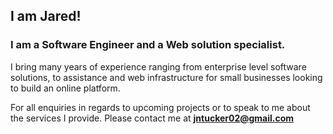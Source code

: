 ## I am Jared! 
### I am a Software Engineer and a Web solution specialist. 

I bring many years of experience ranging from enterprise level software solutions, to assistance and web infrastructure for small businesses looking to build an online platform. 

<p></p> 
  
For all enquiries in regards to upcoming projects or to speak to me about the services I provide. Please contact me at **jntucker02@gmail.com**


<!--
**Dawaad/Dawaad** is a ✨ _special_ ✨ repository because its `README.md` (this file) appears on your GitHub profile.

Here are some ideas to get you started:

- 🔭 I’m currently working on ...
- 🌱 I’m currently learning ...
- 👯 I’m looking to collaborate on ...
- 🤔 I’m looking for help with ...
- 💬 Ask me about ...
- 📫 How to reach me: ...
- 😄 Pronouns: ...
- ⚡ Fun fact: ...
-->

